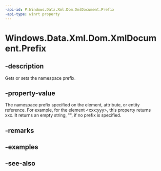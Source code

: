 ```yaml
---
-api-id: P:Windows.Data.Xml.Dom.XmlDocument.Prefix
-api-type: winrt property
---
```


<!-- Property syntax
public object Prefix { get;  set; }
-->

# Windows.Data.Xml.Dom.XmlDocument.Prefix

## -description
Gets or sets the namespace prefix.

## -property-value
The namespace prefix specified on the element, attribute, or entity reference. For example, for the element &lt;xxx:yyy&gt;, this property returns xxx. It returns an empty string, "", if no prefix is specified.

## -remarks

## -examples

## -see-also
